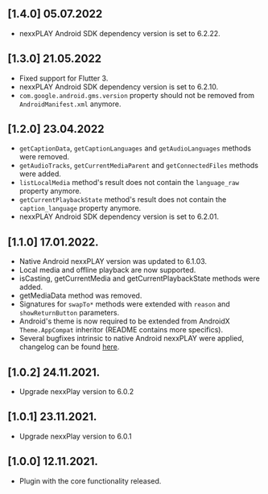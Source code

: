 ## [1.4.0] 05.07.2022
* nexxPLAY Android SDK dependency version is set to 6.2.22.

## [1.3.0] 21.05.2022

* Fixed support for Flutter 3.
* nexxPLAY Android SDK dependency version is set to 6.2.10.
* `com.google.android.gms.version` property should not be removed
  from `AndroidManifest.xml` anymore.

## [1.2.0] 23.04.2022

* `getCaptionData`, `getCaptionLanguages` and `getAudioLanguages` methods were
  removed.
* `getAudioTracks`, `getCurrentMediaParent` and `getConnectedFiles` methods were
  added.
* `listLocalMedia` method's result does not contain the `language_raw` property
  anymore.
* `getCurrentPlaybackState` method's result does not contain
  the `caption_language` property
  anymore.
* nexxPLAY Android SDK dependency version is set to 6.2.01.

## [1.1.0] 17.01.2022.

* Native Android nexxPLAY version was updated to 6.1.03.
* Local media and offline playback are now supported.
* isCasting, getCurrentMedia and getCurrentPlaybackState methods were added.
* getMediaData method was removed.
* Signatures for `swapTo*` methods were extended with `reason` and
  `showReturnButton` parameters.
* Android's theme is now required to be extended from AndroidX
  `Theme.AppCompat` inheritor (README contains more specifics).
* Several bugfixes intrinsic to native Android nexxPLAY were applied, changelog
  can be found
  [here](https://github.com/3qnexx/nexxPLAY-android/blob/master/readme.md).

## [1.0.2] 24.11.2021.

* Upgrade nexxPlay version to 6.0.2

## [1.0.1] 23.11.2021.

* Upgrade nexxPlay version to 6.0.1

## [1.0.0] 12.11.2021.

* Plugin with the core functionality released.
